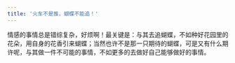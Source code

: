 ```yaml
---
title: '火车不是推，蝴蝶不能追！'
---
```

 
情感的事情总是错综复杂，好烦啊！最关键是：与其去追蝴蝶，不如种好花园里的花朵，用自身的花香引来蝴蝶；当然也许不是那一只期待的蝴蝶，可是又有什么期许呢，与其做一件不可能的事情，不如更多的去做好自己能够做好的事情。